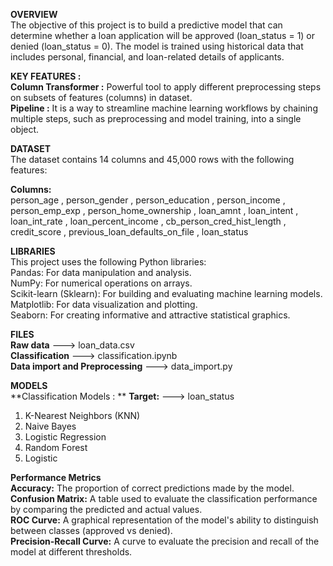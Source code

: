 **OVERVIEW**                                      
The objective of this project is to build a predictive model that can determine whether a loan application will be approved (loan_status = 1) or denied (loan_status = 0). The model is trained using historical data that includes personal, financial, and loan-related details of applicants.

**KEY FEATURES :**      
**Column Transformer :** Powerful tool to apply different preprocessing steps on subsets of features (columns) in dataset.                          
**Pipeline :** It is a way to streamline machine learning workflows by chaining multiple steps, such as preprocessing and model training, into a single object.      

**DATASET**                                       
The dataset contains 14 columns and 45,000 rows with the following features:                  

**Columns:**                                      
person_age , person_gender , person_education , person_income , person_emp_exp , person_home_ownership , loan_amnt , loan_intent , loan_int_rate , loan_percent_income , cb_person_cred_hist_length , credit_score , previous_loan_defaults_on_file , loan_status                                                          

**LIBRARIES**                               
This project uses the following Python libraries:       
Pandas: For data manipulation and analysis.                      
NumPy: For numerical operations on arrays.                          
Scikit-learn (Sklearn): For building and evaluating machine learning models.              
Matplotlib: For data visualization and plotting.              
Seaborn: For creating informative and attractive statistical graphics.                  

**FILES**                          
**Raw data**                         ---> loan_data.csv                          
**Classification**                   ---> classification.ipynb                      
**Data import and Preprocessing**    ---> data_import.py                   

**MODELS**   
**Classification Models : **
**Target:**  --->   loan_status                         
1. K-Nearest Neighbors (KNN)                        
2. Naive Bayes                        
3. Logistic Regression                   
4. Random Forest                      
5. Logistic                   
                      
**Performance Metrics**                               
**Accuracy:** The proportion of correct predictions made by the model.                   
**Confusion Matrix:** A table used to evaluate the classification performance by comparing the predicted and actual values.                   
**ROC Curve:** A graphical representation of the model's ability to distinguish between classes (approved vs denied).                    
**Precision-Recall Curve:** A curve to evaluate the precision and recall of the model at different thresholds.     




